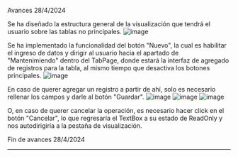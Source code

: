 Avances 28/4/2024

Se ha diseñado la estructura general de la visualización que tendrá el usuario sobre las tablas no principales.
![image](https://github.com/DenzelDharielAP/SistemaCalificaciones/assets/104543625/a106cf34-5664-4405-8439-47a155daa078)

Se ha implementado la funcionalidad del botón "Nuevo", la cual es habilitar el ingreso de datos y dirigir al usuario hacia el apartado de "Mantenimiendo" dentro del TabPage, 
donde estará la interfaz de agregado de registros para la tabla, al mismo tiempo que desactiva los botones principales.
![image](https://github.com/DenzelDharielAP/SistemaCalificaciones/assets/104543625/cfe94a71-10a9-44bc-878c-cfae92154956)

En caso de querer agregar un registro a partir de ahí, solo es necesario rellenar los campos y darle al botón "Guardar".
![image](https://github.com/DenzelDharielAP/SistemaCalificaciones/assets/104543625/45853860-2d7d-424d-9f34-7241d821e4d4)
![image](https://github.com/DenzelDharielAP/SistemaCalificaciones/assets/104543625/e471f4a6-744c-4a86-a016-15b1877c3a3b)
![image](https://github.com/DenzelDharielAP/SistemaCalificaciones/assets/104543625/f8cbee42-2bcf-4247-a264-fb4a524c90df)

O, en caso de querer cancelar la operación, es necesario hacer click en el botón "Cancelar", lo que regresaría el TextBox a su
estado de ReadOnly y nos autodirigiría a la pestaña de visualización.

Fin de avances 28/4/2024

------------------------------------------------------------------------------------------------------------------------------





